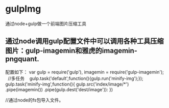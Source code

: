 # gulpImg
通过node+gulp做一个前端图片压缩工具
## 通过node调用gulp配置文件中可以调用各种工具压缩图片：gulp-imagemin和雅虎的imagemin-pngquant.
配置如下：
var gulp = require('gulp'),
    imagemin = require('gulp-imagemin');
    //多任务
    gulp.task('default',function(){gulp.run('minify-img');});
gulp.task('minify-img',function(){
    gulp.src('index/image/*')
      .pipe(imagemin())
      .pipe(gulp.dest('dest/image')):
})

//通过node的fs包导入文件。
